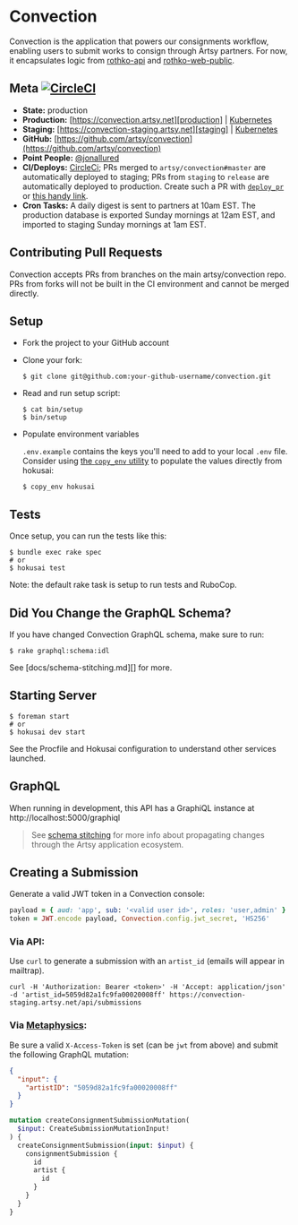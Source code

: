 # Convection

Convection is the application that powers our consignments workflow, enabling users to submit works to consign through Artsy partners. For now, it encapsulates logic from [rothko-api] and [rothko-web-public].

## Meta [![CircleCI][badge]][circleci]

- **State:** production
- **Production:** [https://convection.artsy.net][production] | [Kubernetes][production_k8]
- **Staging:** [https://convection-staging.artsy.net][staging] | [Kubernetes][staging_k8]
- **GitHub:** [https://github.com/artsy/convection](https://github.com/artsy/convection)
- **Point People:** [@jonallured]
- **CI/Deploys:** [CircleCi](https://circleci.com/gh/artsy/convection); PRs merged to `artsy/convection#master` are automatically deployed to staging; PRs from `staging` to `release` are automatically deployed to production. Create such a PR with [`deploy_pr`][deploy_pr] or [this handy link][deploy].
- **Cron Tasks:** A daily digest is sent to partners at 10am EST. The production database is exported Sunday mornings at 12am EST, and imported to staging Sunday mornings at 1am EST. 

## Contributing Pull Requests

Convection accepts PRs from branches on the main artsy/convection repo. PRs from forks will not be built in the CI environment and cannot be merged directly.

## Setup

- Fork the project to your GitHub account

- Clone your fork:

  ```
  $ git clone git@github.com:your-github-username/convection.git
  ```

- Read and run setup script:

  ```
  $ cat bin/setup
  $ bin/setup
  ```

- Populate environment variables

  `.env.example` contains the keys you'll need to add to your local `.env` file. Consider using [the `copy_env` utility](https://github.com/jonallured/copy_env) to populate the values directly from hokusai:

  ```
  $ copy_env hokusai
  ```

## Tests

Once setup, you can run the tests like this:

```
$ bundle exec rake spec
# or
$ hokusai test
```

Note: the default rake task is setup to run tests and RuboCop.

## Did You Change the GraphQL Schema?

If you have changed Convection GraphQL schema, make sure to run:

```shell
$ rake graphql:schema:idl
```

See [docs/schema-stitching.md][] for more.

## Starting Server

```
$ foreman start
# or
$ hokusai dev start
```

See the Procfile and Hokusai configuration to understand other services launched.

## GraphQL

When running in development, this API has a GraphiQL instance at http://localhost:5000/graphiql

> See [schema stitching](docs/schema-stitching.md) for more info about propagating changes through the Artsy application ecosystem.

## Creating a Submission

Generate a valid JWT token in a Convection console:

```ruby
payload = { aud: 'app', sub: '<valid user id>', roles: 'user,admin' }
token = JWT.encode payload, Convection.config.jwt_secret, 'HS256'
```

### Via API:

Use `curl` to generate a submission with an `artist_id` (emails will appear in
mailtrap).

```
curl -H 'Authorization: Bearer <token>' -H 'Accept: application/json' -d 'artist_id=5059d82a1fc9fa00020008ff' https://convection-staging.artsy.net/api/submissions
```

### Via [Metaphysics](http://metaphysics-staging.artsy.net/):

Be sure a valid `X-Access-Token` is set (can be `jwt` from above) and submit the following GraphQL mutation:

```json
{
  "input": {
    "artistID": "5059d82a1fc9fa00020008ff"
  }
}
```

```graphql
mutation createConsignmentSubmissionMutation(
  $input: CreateSubmissionMutationInput!
) {
  createConsignmentSubmission(input: $input) {
    consignmentSubmission {
      id
      artist {
        id
      }
    }
  }
}
```

[badge]: https://circleci.com/gh/artsy/convection.svg?style=svg&circle-token=cf452a49d5399e749ebbb85a0843d6111b79c9aa
[circleci]: https://circleci.com/gh/artsy/convection
[rothko-api]: https://github.com/artsy/rothko-api
[rothko-web-public]: https://github.com/artsy/rothko-web-public
[production]: https://convection.artsy.net
[production_k8]: https://kubernetes.artsy.net/#!/deployment/default/convection-web
[staging]: https://convection-staging.artsy.net
[staging_k8]: https://kubernetes-staging.artsy.net/#!/deployment/default/convection-web
[@jonallured]: https://github.com/jonallured
[deploy_pr]: https://github.com/jonallured/deploy_pr
[deploy]: https://github.com/artsy/convection/compare/release...staging?expand=1

